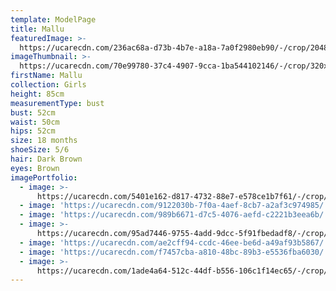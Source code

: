 ```yaml
---
template: ModelPage
title: Mallu
featuredImage: >-
  https://ucarecdn.com/236ac68a-d73b-4b7e-a18a-7a0f2980eb90/-/crop/2048x1056/0,53/-/preview/
imageThumbnail: >-
  https://ucarecdn.com/70e99780-37c4-4907-9cca-1ba544102146/-/crop/320x450/533,450/-/preview/
firstName: Mallu
collection: Girls
height: 85cm
measurementType: bust
bust: 52cm
waist: 50cm
hips: 52cm
size: 18 months
shoeSize: 5/6
hair: Dark Brown
eyes: Brown
imagePortfolio:
  - image: >-
      https://ucarecdn.com/5401e162-d817-4732-88e7-e578ce1b7f61/-/crop/1958x1302/90,63/-/preview/
  - image: 'https://ucarecdn.com/9122030b-7f0a-4aef-8cb7-a2af3c974985/'
  - image: 'https://ucarecdn.com/989b6671-d7c5-4076-aefd-c2221b3eea6b/'
  - image: >-
      https://ucarecdn.com/95ad7446-9755-4add-9dcc-5f91fbedadf8/-/crop/1365x1908/0,140/-/preview/
  - image: 'https://ucarecdn.com/ae2cff94-ccdc-46ee-be6d-a49af93b5867/'
  - image: 'https://ucarecdn.com/f7457cba-a810-48bc-89b3-e5536fba6030/'
  - image: >-
      https://ucarecdn.com/1ade4a64-512c-44df-b556-106c1f14ec65/-/crop/1040x1562/178,346/-/preview/
---
```


